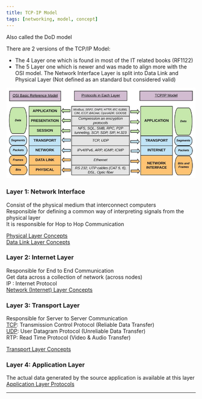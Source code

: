 ```yaml
---
title: TCP-IP Model
tags: [networking, model, concept]
---
```


Also called the DoD model  

There are 2 versions of the TCP/IP Model:
* The 4 Layer one which is found in most of the IT related books (RF1122)
* The 5 Layer one which is newer and was made to align more with the OSI model. The Network Interface Layer is split into Data Link and Physical Layer (Not defined as an standard but considered valid)

![OSI Model Mapping to TCP IP Model](../images/mapping-between-osi-and-tcp-ip.jpg)

### Layer 1: Network Interface

Consist of the physical medium that interconnect computers  
Responsible for defining a common way of interpreting signals from the physical layer  
It is responsible for Hop to Hop Communication  

[Physical Layer Concepts](../Layer-wise%20Concepts/Physical%20Layer%20Concepts/Physical%20Layer%20Concepts.md)  
[Data Link Layer Concepts](../Layer-wise%20Concepts/Data%20Link%20Layer%20Concepts/Data%20Link%20Layer%20Concepts.md)

### Layer 2: Internet Layer

Responsible for End to End Communication  
Get data across a collection of network (across nodes)  
IP : Internet Protocol  
[Network (Internet) Layer Concepts](../Layer-wise%20Concepts/Network%20(Internet)%20Layer%20Concepts/Network%20(Internet)%20Layer%20Concepts.md)

### Layer 3: Transport Layer

Responsible for Server to Server Communication  
[TCP](../Layer-wise%20Concepts/Transport%20Layer%20Concepts/TCP%20(Transmission%20Control%20Protocol).md): Transmission Control Protocol (Reliable Data Transfer)  
[UDP](../Layer-wise%20Concepts/Transport%20Layer%20Concepts/UDP%20(User%20Datagram%20Protocol).md): User Datagram Protocol (Unreliable Data Transfer)  
RTP: Read Time Protocol (Video & Audio Transfer)

[Transport Layer Concepts](../Layer-wise%20Concepts/Transport%20Layer%20Concepts/Transport%20Layer%20Concepts.md)

### Layer 4: Application Layer

The actual data generated by the source application is available at this layer  
[Application Layer Protocols](../Layer-wise%20Concepts/Application%20Layer%20Protocols/Application%20Layer%20Protocols.md)

---